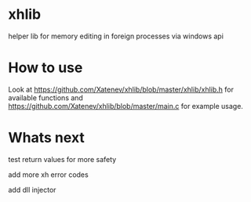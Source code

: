 # xhlib
helper lib for memory editing in foreign processes via windows api

# How to use
Look at https://github.com/Xatenev/xhlib/blob/master/xhlib/xhlib.h for available functions and https://github.com/Xatenev/xhlib/blob/master/main.c for example usage.

# Whats next
test return values for more safety

add more xh error codes

add dll injector

